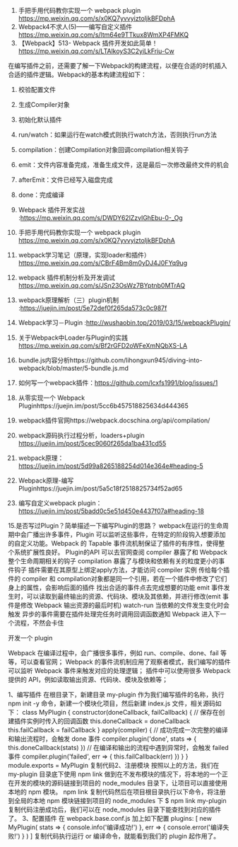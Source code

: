 1. 手把手用代码教你实现一个 webpack plugin https://mp.weixin.qq.com/s/x0KQ7yvvyiztoIjkBFDphA
2. Webpack4不求人(5)——编写自定义插件 https://mp.weixin.qq.com/s/ltm64e9TTkux8WmXP4FMKQ
3. 【Webpack】513- Webpack 插件开发如此简单！https://mp.weixin.qq.com/s/LTAlkoyS3C2yiLkFriu-Cw

在编写插件之前，还需要了解一下Webpack的构建流程，以便在合适的时机插入合适的插件逻辑。Webpack的基本构建流程如下：

1. 校验配置文件
2. 生成Compiler对象
3. 初始化默认插件
4. run/watch：如果运行在watch模式则执行watch方法，否则执行run方法
5. compilation：创建Compilation对象回调compilation相关钩子
6. emit：文件内容准备完成，准备生成文件，这是最后一次修改最终文件的机会
7. afterEmit：文件已经写入磁盘完成
8. done：完成编译

4. Webpack 插件开发实战 :https://mp.weixin.qq.com/s/DWDY62lZzvlGhEbu-0-_Og
5. 手把手用代码教你实现一个 webpack plugin https://mp.weixin.qq.com/s/x0KQ7yvvyiztoIjkBFDphA
6. webpack学习笔记（原理，实现loader和插件） https://mp.weixin.qq.com/s/CBrF4Bm8m0yDJ4J0FYq9ug
7. webpack 插件机制分析及开发调试 https://mp.weixin.qq.com/s/JSn23OsWz7BYptnb0MTrAQ
8. webpack原理解析（三）plugin机制 :https://juejin.im/post/5e72def0f265da573c0c987f
9. Webpack学习－Plugin :http://wushaobin.top/2019/03/15/webpackPlugin/
10. 关于Webpack中Loader与Plugin的实践 https://mp.weixin.qq.com/s/Bf2rGFD2oWFeXmNQbXS-LA
11. bundle.js内容分析https://github.com/lihongxun945/diving-into-webpack/blob/master/5-bundle.js.md
12. 如何写一个webpack插件：https://github.com/lcxfs1991/blog/issues/1
13. 从零实现一个 Webpack Pluginhttps://juejin.im/post/5cc6b457518825634d444365
14. webpack插件官网https://webpack.docschina.org/api/compilation/
15. webpack源码执行过程分析，loaders+plugin https://juejin.im/post/5cec9060f265da1ba431cd55
16. webpack原理：https://juejin.im/post/5d99a8265188254d014e364e#heading-5
17. Webpack原理-编写Pluginhttps://juejin.im/post/5a5c18f2518825734f52ad65
18. 编写自定义webpack plugin：https://juejin.im/post/5badd0c5e51d450e4437f07a#heading-18



15.是否写过Plugin？简单描述一下编写Plugin的思路？
webpack在运行的生命周期中会广播出许多事件，Plugin 可以监听这些事件，在特定的阶段钩入想要添加的自定义功能。Webpack 的 Tapable 事件流机制保证了插件的有序性，使得整个系统扩展性良好。
Plugin的API 可以去官网查阅
compiler 暴露了和 Webpack 整个生命周期相关的钩子
compilation 暴露了与模块和依赖有关的粒度更小的事件钩子
插件需要在其原型上绑定apply方法，才能访问 compiler 实例
传给每个插件的 compiler 和 compilation对象都是同一个引用，若在一个插件中修改了它们身上的属性，会影响后面的插件
找出合适的事件点去完成想要的功能
emit 事件发生时，可以读取到最终输出的资源、代码块、模块及其依赖，并进行修改(emit 事件是修改 Webpack 输出资源的最后时机)
watch-run 当依赖的文件发生变化时会触发
异步的事件需要在插件处理完任务时调用回调函数通知 Webpack 进入下一个流程，不然会卡住

开发一个 plugin

Webpack 在编译过程中，会广播很多事件，例如 run、compile、done、fail 等等，可以查看官网；
Webpack 的事件流机制应用了观察者模式，我们编写的插件可以监听 Webpack 事件来触发对应的处理逻辑；
插件中可以使用很多 Webpack 提供的 API，例如读取输出资源、代码块、模块及依赖等；

1、编写插件
在根目录下，新建目录 my-plugin 作为我们编写插件的名称，执行 npm init -y 命令，新建一个模块化项目，然后新建 index.js 文件，相关源码如下：
class MyPlugin {
  constructor(doneCallback, failCallback) {
    // 保存在创建插件实例时传入的回调函数
    this.doneCallback = doneCallback
    this.failCallback = failCallback
  }
  apply(compiler) {
    // 成功完成一次完整的编译和输出流程时，会触发 done 事件
    compiler.plugin('done', stats => {
      this.doneCallback(stats)
    })
    // 在编译和输出的流程中遇到异常时，会触发 failed 事件
    compiler.plugin('failed', err => {
      this.failCallback(err)
    })
  }
}
module.exports = MyPlugin
复制代码2、注册模块
按照以上的方法，我们在 my-plugin 目录底下使用 npm link 做到在不发布模块的情况下，将本地的一个正在开发的模块的源码链接到项目的 node_modules 目录下，让项目可以直接使用本地的 npm 模块。
npm link
复制代码然后在项目根目录执行以下命令，将注册到全局的本地 npm 模块链接到项目的 node_modules 下
$ npm link my-plugin
复制代码注册成功后，我们可以在 node_modules 目录下能查找到对应的插件了。
3、配置插件
在 webpack.base.conf.js 加上如下配置
plugins: [
  new MyPlugin(
    stats => {
      console.info('编译成功!')
    },
    err => {
      console.error('编译失败!')
    }
  )
]
复制代码执行运行 or 编译命令，就能看到我们的 plugin 起作用了。


